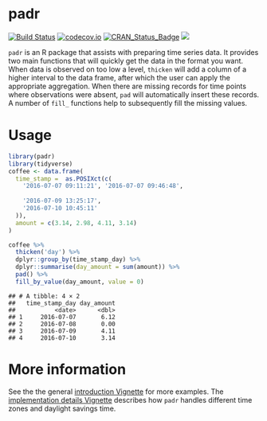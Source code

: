 
<!-- README.md is generated from README.Rmd. Please edit that file -->
padr
====

[![Build Status](https://travis-ci.org/EdwinTh/padr.png?branch=master)](https://travis-ci.org/EdwinTh/padr) [![codecov.io](https://codecov.io/github/EdwinTh/padr/coverage.svg?branch=master)](https://codecov.io/github/EdwinTh/padr?branch=master) [![CRAN\_Status\_Badge](http://www.r-pkg.org/badges/version/padr)](https://cran.r-project.org/package=padr) [![](http://cranlogs.r-pkg.org/badges/padr)](https://cran.r-project.org/package=padr)

`padr` is an R package that assists with preparing time series data. It provides two main functions that will quickly get the data in the format you want. When data is observed on too low a level, `thicken` will add a column of a higher interval to the data frame, after which the user can apply the appropriate aggregation. When there are missing records for time points where observations were absent, `pad` will automatically insert these records. A number of `fill_` functions help to subsequently fill the missing values.

Usage
=====

``` r
library(padr)
library(tidyverse)
coffee <- data.frame(
  time_stamp =  as.POSIXct(c(
    '2016-07-07 09:11:21', '2016-07-07 09:46:48',
    
    '2016-07-09 13:25:17',
    '2016-07-10 10:45:11'
  )),
  amount = c(3.14, 2.98, 4.11, 3.14)
)

coffee %>%
  thicken('day') %>%
  dplyr::group_by(time_stamp_day) %>%
  dplyr::summarise(day_amount = sum(amount)) %>%
  pad() %>%
  fill_by_value(day_amount, value = 0)
```

    ## # A tibble: 4 × 2
    ##   time_stamp_day day_amount
    ##           <date>      <dbl>
    ## 1     2016-07-07       6.12
    ## 2     2016-07-08       0.00
    ## 3     2016-07-09       4.11
    ## 4     2016-07-10       3.14

More information
================

See the the general [introduction Vignette](https://github.com/EdwinTh/padr/blob/master/vignettes/padr.Rmd) for more examples. The [implementation details Vignette](https://github.com/EdwinTh/padr/blob/master/vignettes/padr_implementation.Rmd) describes how `padr` handles different time zones and daylight savings time.
